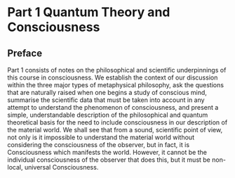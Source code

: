 # Part 1 Quantum Theory and Consciousness

## Preface

Part 1 consists of notes on the philosophical and scientific underpinnings of this course in consciousness. We establish the context of our discussion within the three major types of metaphysical philosophy, ask the questions that are naturally raised when one begins a study of conscious mind, summarise the scientific data that must be taken into account in any attempt to understand the phenomenon of consciousness, and present a simple, understandable description of the philosophical and quantum theoretical basis for the need to include consciousness in our description of the material world. We shall see that from a sound, scientific point of view, not only is it impossible to understand the material world without considering the consciousness of the observer, but in fact, it is Consciousness which manifests the world. However, it cannot be the individual consciousness of the observer that does this, but it must be non-local, universal Consciousness. 

